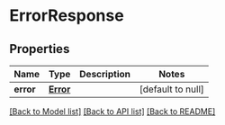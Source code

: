 # ErrorResponse
## Properties

| Name | Type | Description | Notes |
|------------ | ------------- | ------------- | -------------|
| **error** | [**Error**](Error.md) |  | [default to null] |

[[Back to Model list]](../README.md#documentation-for-models) [[Back to API list]](../README.md#documentation-for-api-endpoints) [[Back to README]](../README.md)

